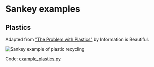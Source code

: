# Sankey examples

## Plastics

Adapted from ["The Problem with Plastics"](https://informationisbeautiful.net/visualizations/the-problem-with-plastics-and-recycling-bioplastics-microplastics-ocean-waste/) by Information is Beautiful. 

![Sankey example of plastic recycling](example_plastics.png)

Code: [example_plastics.py](https://github.com/AUMAG/ausankey/blob/main/docs/example_plastics.py)
